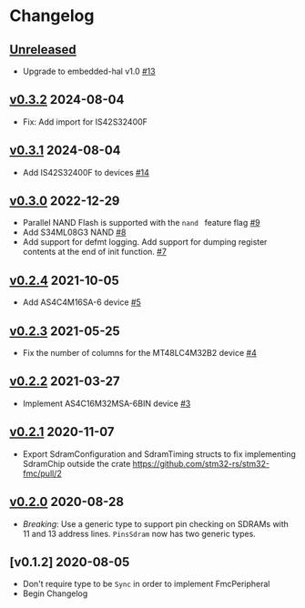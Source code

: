 # Changelog

## [Unreleased]

* Upgrade to embedded-hal v1.0 [#13]

## [v0.3.2] 2024-08-04

* Fix: Add import for IS42S32400F

## [v0.3.1] 2024-08-04

* Add IS42S32400F to devices [#14]

## [v0.3.0] 2022-12-29

* Parallel NAND Flash is supported with the `nand ` feature flag [#9]
* Add S34ML08G3 NAND [#8]
* Add support for defmt logging. Add support for dumping register contents at the end of init function. [#7]

## [v0.2.4] 2021-10-05

* Add AS4C4M16SA-6 device [#5]

## [v0.2.3] 2021-05-25

* Fix the number of columns for the MT48LC4M32B2 device [#4]

## [v0.2.2] 2021-03-27

* Implement AS4C16M32MSA-6BIN device [#3]

## [v0.2.1] 2020-11-07

* Export SdramConfiguration and SdramTiming structs to fix implementing
  SdramChip outside the crate https://github.com/stm32-rs/stm32-fmc/pull/2

## [v0.2.0] 2020-08-28

* *Breaking*: Use a generic type to support pin checking on SDRAMs with 11 and
  13 address lines. `PinsSdram` now has two generic types.

## [v0.1.2] 2020-08-05

* Don't require type to be `Sync` in order to implement FmcPeripheral
* Begin Changelog

[Unreleased]: https://github.com/stm32-rs/stm32-fmc/compare/v0.3.2...HEAD
[v0.3.2]: https://github.com/stm32-rs/stm32-fmc/compare/v0.3.1...v0.3.2
[v0.3.1]: https://github.com/stm32-rs/stm32-fmc/compare/v0.3.0...v0.3.1
[v0.3.0]: https://github.com/stm32-rs/stm32-fmc/compare/v0.2.4...v0.3.0
[v0.2.4]: https://github.com/stm32-rs/stm32-fmc/compare/v0.2.3...v0.2.4
[v0.2.3]: https://github.com/stm32-rs/stm32-fmc/compare/v0.2.2...v0.2.3
[v0.2.2]: https://github.com/stm32-rs/stm32-fmc/compare/v0.2.1...v0.2.2
[v0.2.1]: https://github.com/stm32-rs/stm32-fmc/compare/v0.2.0...v0.2.1
[v0.2.0]: https://github.com/stm32-rs/stm32-fmc/compare/v0.1.2...v0.2.0

[#3]: https://github.com/stm32-rs/stm32-fmc/pull/3
[#4]: https://github.com/stm32-rs/stm32-fmc/pull/4
[#5]: https://github.com/stm32-rs/stm32-fmc/pull/5
[#7]: https://github.com/stm32-rs/stm32-fmc/pull/7
[#8]: https://github.com/stm32-rs/stm32-fmc/pull/8
[#9]: https://github.com/stm32-rs/stm32-fmc/pull/9
[#13]: https://github.com/stm32-rs/stm32-fmc/pull/13
[#14]: https://github.com/stm32-rs/stm32-fmc/pull/14
